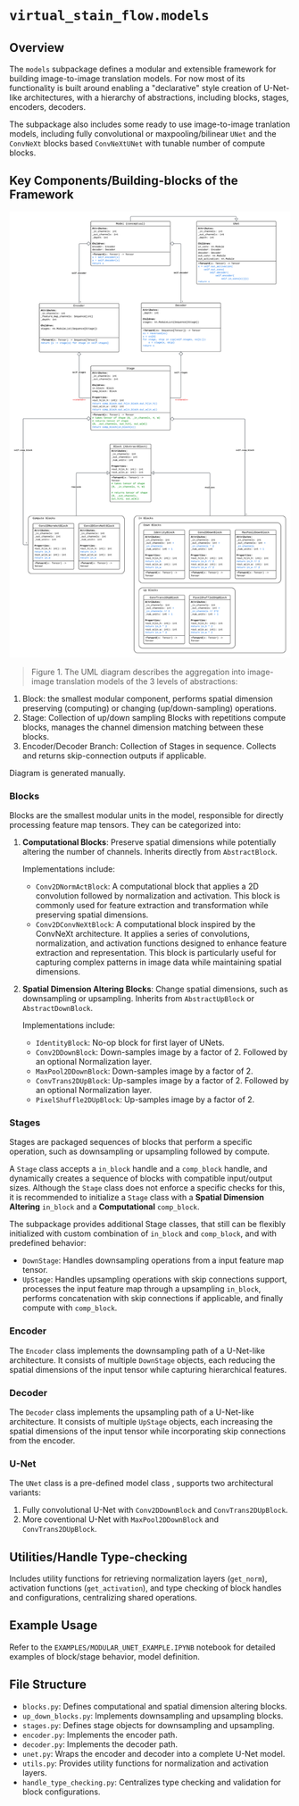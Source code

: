 # `virtual_stain_flow.models`

## Overview

The `models` subpackage defines a modular and extensible framework for building image-to-image translation models. 
For now most of its functionality is built around enabling a "declarative" style creation of U-Net-like architectures, 
with a hierarchy of abstractions, including blocks, stages, encoders, decoders.

The subpackage also includes some ready to use image-to-image tranlation models,
including fully convolutional or maxpooling/bilinear `UNet` and the `ConvNeXt` blocks based `ConvNeXtUNet` with tunable number of compute blocks. 

## Key Components/Building-blocks of the Framework

![UML Diagram](assets/ModelsModuleUML.png)
> Figure 1. The UML diagram describes the aggregation into image-image translation models of the 3 levels of abstractions:
1. Block: the smallest modular component, performs spatial dimension preserving (computing) or changing (up/down-sampling) operations.
2. Stage: Collection of up/down sampling Blocks with repetitions compute blocks, manages the channel dimension matching between these blocks. 
3. Encoder/Decoder Branch: Collection of Stages in sequence. Collects and returns skip-connection outputs if applicable.

Diagram is generated manually.

### Blocks
Blocks are the smallest modular units in the model, responsible for directly processing feature map tensors. They can be categorized into:

1. **Computational Blocks**: Preserve spatial dimensions while potentially altering the number of channels. Inherits directly from `AbstractBlock`.

    Implementations include:
    - `Conv2DNormActBlock`: A computational block that applies a 2D convolution followed by normalization and activation. 
    This block is commonly used for feature extraction and transformation while preserving spatial dimensions.   
    - `Conv2DConvNeXtBlock`: A computational block inspired by the ConvNeXt architecture. 
    It applies a series of convolutions, normalization, and activation functions designed to enhance feature extraction and representation. 
    This block is particularly useful for capturing complex patterns in image data while maintaining spatial dimensions.

2. **Spatial Dimension Altering Blocks**: Change spatial dimensions, such as downsampling or upsampling. 
Inherits from `AbstractUpBlock` or `AbstractDownBlock`.

    Implementations include:
    - `IdentityBlock`: No-op block for first layer of UNets.
    - `Conv2DDownBlock`: Down-samples image by a factor of 2. Followed by an optional Normalization layer.
    - `MaxPool2DDownBlock`: Down-samples image by a factor of 2.
    - `ConvTrans2DUpBlock`: Up-samples image by a factor of 2. Followed by an optional Normalization layer.
    - `PixelShuffle2DUpBlock`: Up-samples image by a factor of 2. 

### Stages
Stages are packaged sequences of blocks that perform a specific operation, 
such as downsampling or upsampling followed by compute. 

A `Stage` class accepts a `in_block` handle and a `comp_block` handle, 
and dynamically creates a sequence of blocks with compatible input/output sizes. 
Although the `Stage` class does not enforce a specific checks for this,
it is recommended to initialize a `Stage` class with a **Spatial Dimension Altering** `in_block` and a **Computational** `comp_block`.

The subpackage provides additional Stage classes, that still can be flexibly initialized with custom combination of `in_block` and `comp_block`, and with predefined behavior:
- `DownStage`: Handles downsampling operations from a input feature map tensor.
- `UpStage`: Handles upsampling operations with skip connections support,
processes the input feature map through a upsampling `in_block`, performs concatenation with skip connections if applicable, and finally compute with `comp_block`. 

### Encoder
The `Encoder` class implements the downsampling path of a U-Net-like architecture. 
It consists of multiple `DownStage` objects, each reducing the spatial dimensions of the input tensor while capturing hierarchical features.

### Decoder
The `Decoder` class implements the upsampling path of a U-Net-like architecture. 
It consists of multiple `UpStage` objects, each increasing the spatial dimensions of the input tensor while incorporating skip connections from the encoder.

### U-Net
The `UNet` class is a pre-defined model class , supports two architectural variants:
1. Fully convolutional U-Net with `Conv2DDownBlock` and `ConvTrans2DUpBlock`.
2. More coventional U-Net with `MaxPool2DDownBlock` and `ConvTrans2DUpBlock`.

## Utilities/Handle Type-checking
Includes utility functions for retrieving normalization layers (`get_norm`), 
activation functions (`get_activation`), and type checking of block handles and configurations, centralizing shared operations.

## Example Usage
Refer to the `EXAMPLES/MODULAR_UNET_EXAMPLE.IPYNB` notebook for detailed examples of block/stage behavior, model definition. 

## File Structure
- `blocks.py`: Defines computational and spatial dimension altering blocks.
- `up_down_blocks.py`: Implements downsampling and upsampling blocks.
- `stages.py`: Defines stage objects for downsampling and upsampling.
- `encoder.py`: Implements the encoder path.
- `decoder.py`: Implements the decoder path.
- `unet.py`: Wraps the encoder and decoder into a complete U-Net model.
- `utils.py`: Provides utility functions for normalization and activation layers.
- `handle_type_checking.py`: Centralizes type checking and validation for 
block configurations.